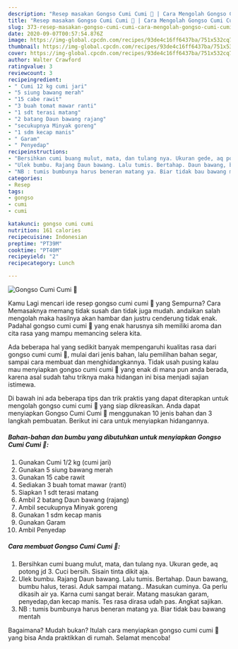 ```yaml
---
description: "Resep masakan Gongso Cumi Cumi 🐙 | Cara Mengolah Gongso Cumi Cumi 🐙 Yang Bisa Manjain Lidah"
title: "Resep masakan Gongso Cumi Cumi 🐙 | Cara Mengolah Gongso Cumi Cumi 🐙 Yang Bisa Manjain Lidah"
slug: 373-resep-masakan-gongso-cumi-cumi-cara-mengolah-gongso-cumi-cumi-yang-bisa-manjain-lidah
date: 2020-09-07T00:57:54.876Z
image: https://img-global.cpcdn.com/recipes/93de4c16ff6437ba/751x532cq70/gongso-cumi-cumi-🐙-foto-resep-utama.jpg
thumbnail: https://img-global.cpcdn.com/recipes/93de4c16ff6437ba/751x532cq70/gongso-cumi-cumi-🐙-foto-resep-utama.jpg
cover: https://img-global.cpcdn.com/recipes/93de4c16ff6437ba/751x532cq70/gongso-cumi-cumi-🐙-foto-resep-utama.jpg
author: Walter Crawford
ratingvalue: 3
reviewcount: 3
recipeingredient:
- " Cumi 12 kg cumi jari"
- "5 siung bawang merah"
- "15 cabe rawit"
- "3 buah tomat mawar ranti"
- "1 sdt terasi matang"
- "2 batang Daun bawang rajang"
- "secukupnya Minyak goreng"
- "1 sdm kecap manis"
- " Garam"
- " Penyedap"
recipeinstructions:
- "Bersihkan cumi buang mulut, mata, dan tulang nya. Ukuran gede, aq potong jd 3. Cuci bersih. Sisain tinta dikit aja."
- "Ulek bumbu. Rajang Daun bawang. Lalu tumis. Bertahap. Daun bawang, bumbu halus, terasi. Aduk sampai matang.. Masukan cuminya. Ga perlu dikasih air ya. Karna cumi sangat berair. Matang masukan garam, penyedap,dan kecap manis. Tes rasa dirasa udah pas. Angkat sajikan."
- "NB : tumis bumbunya harus beneran matang ya. Biar tidak bau bawang mentah"
categories:
- Resep
tags:
- gongso
- cumi
- cumi

katakunci: gongso cumi cumi 
nutrition: 161 calories
recipecuisine: Indonesian
preptime: "PT39M"
cooktime: "PT40M"
recipeyield: "2"
recipecategory: Lunch

---
```



![Gongso Cumi Cumi 🐙](https://img-global.cpcdn.com/recipes/93de4c16ff6437ba/751x532cq70/gongso-cumi-cumi-🐙-foto-resep-utama.jpg)

Kamu Lagi mencari ide resep gongso cumi cumi 🐙 yang Sempurna? Cara Memasaknya memang tidak susah dan tidak juga mudah. andaikan salah mengolah maka hasilnya akan hambar dan justru cenderung tidak enak. Padahal gongso cumi cumi 🐙 yang enak harusnya sih memiliki aroma dan cita rasa yang mampu memancing selera kita.

Ada beberapa hal yang sedikit banyak mempengaruhi kualitas rasa dari gongso cumi cumi 🐙, mulai dari jenis bahan, lalu pemilihan bahan segar, sampai cara membuat dan menghidangkannya. Tidak usah pusing kalau mau menyiapkan gongso cumi cumi 🐙 yang enak di mana pun anda berada, karena asal sudah tahu triknya maka hidangan ini bisa menjadi sajian istimewa.




Di bawah ini ada beberapa tips dan trik praktis yang dapat diterapkan untuk mengolah gongso cumi cumi 🐙 yang siap dikreasikan. Anda dapat menyiapkan Gongso Cumi Cumi 🐙 menggunakan 10 jenis bahan dan 3 langkah pembuatan. Berikut ini cara untuk menyiapkan hidangannya.

<!--inarticleads1-->

##### Bahan-bahan dan bumbu yang dibutuhkan untuk menyiapkan Gongso Cumi Cumi 🐙:

1. Gunakan  Cumi 1/2 kg (cumi jari)
1. Gunakan 5 siung bawang merah
1. Gunakan 15 cabe rawit
1. Sediakan 3 buah tomat mawar (ranti)
1. Siapkan 1 sdt terasi matang
1. Ambil 2 batang Daun bawang (rajang)
1. Ambil secukupnya Minyak goreng
1. Gunakan 1 sdm kecap manis
1. Gunakan  Garam
1. Ambil  Penyedap




<!--inarticleads2-->

##### Cara membuat Gongso Cumi Cumi 🐙:

1. Bersihkan cumi buang mulut, mata, dan tulang nya. Ukuran gede, aq potong jd 3. Cuci bersih. Sisain tinta dikit aja.
1. Ulek bumbu. Rajang Daun bawang. Lalu tumis. Bertahap. Daun bawang, bumbu halus, terasi. Aduk sampai matang.. Masukan cuminya. Ga perlu dikasih air ya. Karna cumi sangat berair. Matang masukan garam, penyedap,dan kecap manis. Tes rasa dirasa udah pas. Angkat sajikan.
1. NB : tumis bumbunya harus beneran matang ya. Biar tidak bau bawang mentah




Bagaimana? Mudah bukan? Itulah cara menyiapkan gongso cumi cumi 🐙 yang bisa Anda praktikkan di rumah. Selamat mencoba!
